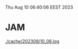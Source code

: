 Thu Aug 10 06:40:06 EEST 2023
# JAM
<a href='./cache/202308/10_06.log'>./cache/202308/10_06.log</a>
